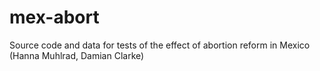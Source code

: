 mex-abort
=========

Source code and data for tests of the effect of abortion reform in Mexico (Hanna Muhlrad, Damian Clarke)
